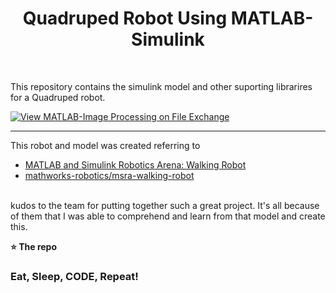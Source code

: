 <h1 align='center'> Quadruped Robot Using MATLAB-Simulink  </h1> <br>



This repository contains the simulink model and other suporting librarires for a Quadruped robot.



[![View MATLAB-Image Processing on File Exchange](https://www.mathworks.com/matlabcentral/images/matlab-file-exchange.svg)](https://in.mathworks.com/matlabcentral/fileexchange/99884-matlab-image-processing)




----------------------------------------------

This robot and model was created referring to 
* [MATLAB and Simulink Robotics Arena: Walking Robot](https://in.mathworks.com/matlabcentral/fileexchange/64227-matlab-and-simulink-robotics-arena-walking-robot?s_tid=srchtitle_walking%20robot_6)
* [mathworks-robotics/msra-walking-robot](https://github.com/mathworks-robotics/msra-walking-robot) 
<br>
kudos to the team for putting together such a great project.
It's all because of them that I was able to comprehend and learn from that model and create this.


**⭐ The repo**



### Eat, Sleep, CODE, Repeat!





